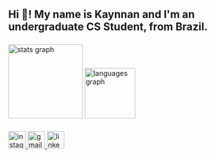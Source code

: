 <h2 align="left">Hi 👋! My name is Kaynnan and I'm an undergraduate CS Student, from Brazil.</h2>

###

<div align="left">
  <img src="https://github-readme-stats.vercel.app/api?username=kaynnanbtw&hide_title=false&hide_rank=false&show_icons=true&include_all_commits=true&count_private=true&disable_animations=false&theme=github_dark&locale=en&hide_border=true" height="150" alt="stats graph"  />
  <img src="https://github-readme-stats.vercel.app/api/top-langs?username=kaynnanbtw&locale=en&hide_title=false&layout=compact&card_width=320&langs_count=5&theme=github_dark&hide_border=true" height="102" alt="languages graph"  />
</div>

###

<div align="left">
  <a href="https://instagram.com/kaynnanbtw" target="_blank">
    <img src="https://img.shields.io/static/v1?message=Instagram&logo=instagram&label=&color=E4405F&logoColor=white&labelColor=&style=for-the-badge" height="35" alt="instagram logo"  />
  </a>
  <a href="mailto:cloudbotytapi@gmail.com" target="_blank">
    <img src="https://img.shields.io/static/v1?message=Gmail&logo=gmail&label=&color=D14836&logoColor=white&labelColor=&style=for-the-badge" height="35" alt="gmail logo"  />
  </a>
  <a href="Soon..." target="_blank">
    <img src="https://img.shields.io/static/v1?message=LinkedIn&logo=linkedin&label=&color=0077B5&logoColor=white&labelColor=&style=for-the-badge" height="35" alt="linkedin logo"  />
  </a>
</div>

###
